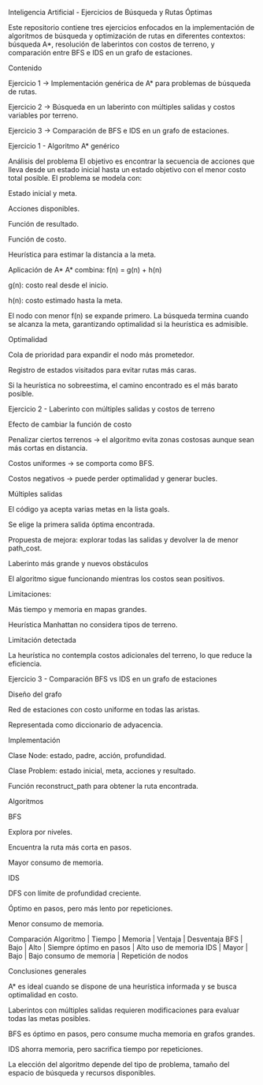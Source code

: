 Inteligencia Artificial - Ejercicios de Búsqueda y Rutas Óptimas

Este repositorio contiene tres ejercicios enfocados en la implementación de algoritmos de búsqueda y optimización de rutas en diferentes contextos: búsqueda A*, resolución de laberintos con costos de terreno, y comparación entre BFS e IDS en un grafo de estaciones.

Contenido

Ejercicio 1 → Implementación genérica de A* para problemas de búsqueda de rutas.

Ejercicio 2 → Búsqueda en un laberinto con múltiples salidas y costos variables por terreno.

Ejercicio 3 → Comparación de BFS e IDS en un grafo de estaciones.

Ejercicio 1 - Algoritmo A* genérico

Análisis del problema
El objetivo es encontrar la secuencia de acciones que lleva desde un estado inicial hasta un estado objetivo con el menor costo total posible.
El problema se modela con:

Estado inicial y meta.

Acciones disponibles.

Función de resultado.

Función de costo.

Heurística para estimar la distancia a la meta.

Aplicación de A*
A* combina:
f(n) = g(n) + h(n)

g(n): costo real desde el inicio.

h(n): costo estimado hasta la meta.

El nodo con menor f(n) se expande primero.
La búsqueda termina cuando se alcanza la meta, garantizando optimalidad si la heurística es admisible.

Optimalidad

Cola de prioridad para expandir el nodo más prometedor.

Registro de estados visitados para evitar rutas más caras.

Si la heurística no sobreestima, el camino encontrado es el más barato posible.

Ejercicio 2 - Laberinto con múltiples salidas y costos de terreno

Efecto de cambiar la función de costo

Penalizar ciertos terrenos → el algoritmo evita zonas costosas aunque sean más cortas en distancia.

Costos uniformes → se comporta como BFS.

Costos negativos → puede perder optimalidad y generar bucles.

Múltiples salidas

El código ya acepta varias metas en la lista goals.

Se elige la primera salida óptima encontrada.

Propuesta de mejora: explorar todas las salidas y devolver la de menor path_cost.

Laberinto más grande y nuevos obstáculos

El algoritmo sigue funcionando mientras los costos sean positivos.

Limitaciones:

Más tiempo y memoria en mapas grandes.

Heurística Manhattan no considera tipos de terreno.

Limitación detectada

La heurística no contempla costos adicionales del terreno, lo que reduce la eficiencia.

Ejercicio 3 - Comparación BFS vs IDS en un grafo de estaciones

Diseño del grafo

Red de estaciones con costo uniforme en todas las aristas.

Representada como diccionario de adyacencia.

Implementación

Clase Node: estado, padre, acción, profundidad.

Clase Problem: estado inicial, meta, acciones y resultado.

Función reconstruct_path para obtener la ruta encontrada.

Algoritmos

BFS

Explora por niveles.

Encuentra la ruta más corta en pasos.

Mayor consumo de memoria.

IDS

DFS con límite de profundidad creciente.

Óptimo en pasos, pero más lento por repeticiones.

Menor consumo de memoria.

Comparación
Algoritmo | Tiempo | Memoria | Ventaja | Desventaja
BFS | Bajo | Alto | Siempre óptimo en pasos | Alto uso de memoria
IDS | Mayor | Bajo | Bajo consumo de memoria | Repetición de nodos

Conclusiones generales

A* es ideal cuando se dispone de una heurística informada y se busca optimalidad en costo.

Laberintos con múltiples salidas requieren modificaciones para evaluar todas las metas posibles.

BFS es óptimo en pasos, pero consume mucha memoria en grafos grandes.

IDS ahorra memoria, pero sacrifica tiempo por repeticiones.

La elección del algoritmo depende del tipo de problema, tamaño del espacio de búsqueda y recursos disponibles.
